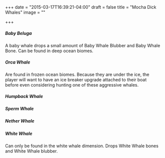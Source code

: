 +++
date = "2015-03-17T16:39:21-04:00"
draft = false
title = "Mocha Dick Whales"
image = ""

+++

##### Baby Beluga
A baby whale drops a small amount of Baby Whale Blubber and Baby Whale Bone.  Can be found in deep ocean biomes.

##### Orca Whale

Are found in frozen ocean biomes.  Because they are under the ice, the player will want to have an ice breaker upgrade attached to their boat before even considering hunting one of these aggressive whales.

##### Humpback Whale
##### Sperm Whale
##### Nether Whale
##### White Whale
Can only be found in the white whale dimension.  Drops White Whale bones and White Whale blubber.